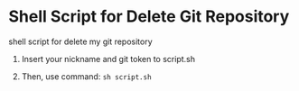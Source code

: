# Shell Script for Delete Git Repository

shell script for delete my git repository

1. Insert your nickname and git token to script.sh

2. Then, use command:
   `sh script.sh`
